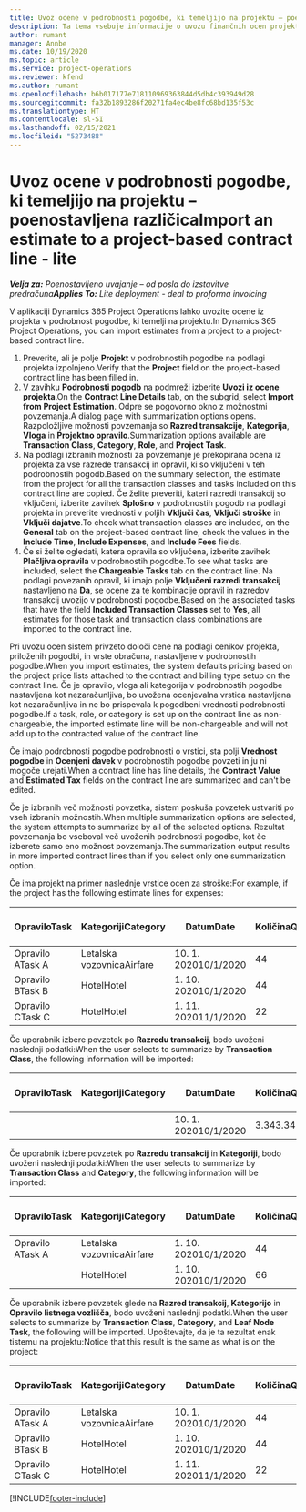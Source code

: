 ```yaml
---
title: Uvoz ocene v podrobnosti pogodbe, ki temeljijo na projektu – poenostavljena različica
description: Ta tema vsebuje informacije o uvozu finančnih ocen projekta v podrobnosti pogodbe.
author: rumant
manager: Annbe
ms.date: 10/19/2020
ms.topic: article
ms.service: project-operations
ms.reviewer: kfend
ms.author: rumant
ms.openlocfilehash: b6b017177e718110969363844d5db4c393949d28
ms.sourcegitcommit: fa32b1893286f20271fa4ec4be8fc68bd135f53c
ms.translationtype: HT
ms.contentlocale: sl-SI
ms.lasthandoff: 02/15/2021
ms.locfileid: "5273488"
---
```

# <a name="import-an-estimate-to-a-project-based-contract-line---lite"></a><span data-ttu-id="bd4af-103">Uvoz ocene v podrobnosti pogodbe, ki temeljijo na projektu – poenostavljena različica</span><span class="sxs-lookup"><span data-stu-id="bd4af-103">Import an estimate to a project-based contract line - lite</span></span>

<span data-ttu-id="bd4af-104">_**Velja za:** Poenostavljeno uvajanje – od posla do izstavitve predračuna_</span><span class="sxs-lookup"><span data-stu-id="bd4af-104">_**Applies To:** Lite deployment - deal to proforma invoicing_</span></span>

<span data-ttu-id="bd4af-105">V aplikaciji Dynamics 365 Project Operations lahko uvozite ocene iz projekta v podrobnost pogodbe, ki temelji na projektu.</span><span class="sxs-lookup"><span data-stu-id="bd4af-105">In Dynamics 365 Project Operations, you can import estimates from a project to a project-based contract line.</span></span>

1. <span data-ttu-id="bd4af-106">Preverite, ali je polje **Projekt** v podrobnostih pogodbe na podlagi projekta izpolnjeno.</span><span class="sxs-lookup"><span data-stu-id="bd4af-106">Verify that the **Project** field on the project-based contract line has been filled in.</span></span>
2. <span data-ttu-id="bd4af-107">V zavihku **Podrobnosti pogodb** na podmreži izberite **Uvozi iz ocene projekta**.</span><span class="sxs-lookup"><span data-stu-id="bd4af-107">On the **Contract Line Details** tab, on the subgrid, select **Import from Project Estimation**.</span></span> <span data-ttu-id="bd4af-108">Odpre se pogovorno okno z možnostmi povzemanja.</span><span class="sxs-lookup"><span data-stu-id="bd4af-108">A dialog page with summarization options opens.</span></span> <span data-ttu-id="bd4af-109">Razpoložljive možnosti povzemanja so **Razred transakcije**, **Kategorija**, **Vloga** in **Projektno opravilo**.</span><span class="sxs-lookup"><span data-stu-id="bd4af-109">Summarization options available are **Transaction Class**, **Category**, **Role**, and **Project Task**.</span></span>
3. <span data-ttu-id="bd4af-110">Na podlagi izbranih možnosti za povzemanje je prekopirana ocena iz projekta za vse razrede transakcij in opravil, ki so vključeni v teh podrobnostih pogodb.</span><span class="sxs-lookup"><span data-stu-id="bd4af-110">Based on the summary selection, the estimate from the project for all the transaction classes and tasks included on this contract line are copied.</span></span> <span data-ttu-id="bd4af-111">Če želite preveriti, kateri razredi transakcij so vključeni, izberite zavihek **Splošno** v podrobnostih pogodb na podlagi projekta in preverite vrednosti v poljih **Vključi čas**, **Vključi stroške** in **Vključi dajatve**.</span><span class="sxs-lookup"><span data-stu-id="bd4af-111">To check what transaction classes are included, on the **General** tab on the project-based contract line, check the values in the **Include Time**, **Include Expenses**, and **Include Fees** fields.</span></span> 
4. <span data-ttu-id="bd4af-112">Če si želite ogledati, katera opravila so vključena, izberite zavihek **Plačljiva opravila** v podrobnostih pogodbe.</span><span class="sxs-lookup"><span data-stu-id="bd4af-112">To see what tasks are included, select the **Chargeable Tasks** tab on the contract line.</span></span> <span data-ttu-id="bd4af-113">Na podlagi povezanih opravil, ki imajo polje **Vključeni razredi transakcij** nastavljeno na **Da**, se ocene za te kombinacije opravil in razredov transakcij uvozijo v podrobnosti pogodbe.</span><span class="sxs-lookup"><span data-stu-id="bd4af-113">Based on the associated tasks that have the field **Included Transaction Classes** set to **Yes**, all estimates for those task and transaction class combinations are imported to the contract line.</span></span>

<span data-ttu-id="bd4af-114">Pri uvozu ocen sistem privzeto določi cene na podlagi cenikov projekta, priloženih pogodbi, in vrste obračuna, nastavljene v podrobnostih pogodbe.</span><span class="sxs-lookup"><span data-stu-id="bd4af-114">When you import estimates, the system defaults pricing based on the project price lists attached to the contract and billing type setup on the contract line.</span></span> <span data-ttu-id="bd4af-115">Če je opravilo, vloga ali kategorija v podrobnostih pogodbe nastavljena kot nezaračunljiva, bo uvožena ocenjevalna vrstica nastavljena kot nezaračunljiva in ne bo prispevala k pogodbeni vrednosti podrobnosti pogodbe.</span><span class="sxs-lookup"><span data-stu-id="bd4af-115">If a task, role, or category is set up on the contract line as non-chargeable, the imported estimate line will be non-chargeable and will not add up to the contracted value of the contract line.</span></span>

<span data-ttu-id="bd4af-116">Če imajo podrobnosti pogodbe podrobnosti o vrstici, sta polji **Vrednost pogodbe** in **Ocenjeni davek** v podrobnostih pogodbe povzeti in ju ni mogoče urejati.</span><span class="sxs-lookup"><span data-stu-id="bd4af-116">When a contract line has line details, the **Contract Value** and **Estimated Tax** fields on the contract line are summarized and can't be edited.</span></span>

<span data-ttu-id="bd4af-117">Če je izbranih več možnosti povzetka, sistem poskuša povzetek ustvariti po vseh izbranih možnostih.</span><span class="sxs-lookup"><span data-stu-id="bd4af-117">When multiple summarization options are selected, the system attempts to summarize by all of the selected options.</span></span> <span data-ttu-id="bd4af-118">Rezultat povzemanja bo vseboval več uvoženih podrobnosti pogodbe, kot če izberete samo eno možnost povzemanja.</span><span class="sxs-lookup"><span data-stu-id="bd4af-118">The summarization output results in more imported contract lines than if you select only one summarization option.</span></span>

<span data-ttu-id="bd4af-119">Če ima projekt na primer naslednje vrstice ocen za stroške:</span><span class="sxs-lookup"><span data-stu-id="bd4af-119">For example, if the project has the following estimate lines for expenses:</span></span>

| <span data-ttu-id="bd4af-120">Opravilo</span><span class="sxs-lookup"><span data-stu-id="bd4af-120">Task</span></span> | <span data-ttu-id="bd4af-121">Kategoriji</span><span class="sxs-lookup"><span data-stu-id="bd4af-121">Category</span></span> | <span data-ttu-id="bd4af-122">Datum</span><span class="sxs-lookup"><span data-stu-id="bd4af-122">Date</span></span> | <span data-ttu-id="bd4af-123">Količina</span><span class="sxs-lookup"><span data-stu-id="bd4af-123">Quantity</span></span> | <span data-ttu-id="bd4af-124">Cena enote</span><span class="sxs-lookup"><span data-stu-id="bd4af-124">Unit price</span></span> | <span data-ttu-id="bd4af-125">Znesek</span><span class="sxs-lookup"><span data-stu-id="bd4af-125">Amount</span></span> |
| --- | --- | --- | --- | --- | --- |
| <span data-ttu-id="bd4af-126">Opravilo A</span><span class="sxs-lookup"><span data-stu-id="bd4af-126">Task A</span></span> | <span data-ttu-id="bd4af-127">Letalska vozovnica</span><span class="sxs-lookup"><span data-stu-id="bd4af-127">Airfare</span></span> | <span data-ttu-id="bd4af-128">10. 1. 2020</span><span class="sxs-lookup"><span data-stu-id="bd4af-128">10/1/2020</span></span> | <span data-ttu-id="bd4af-129">4</span><span class="sxs-lookup"><span data-stu-id="bd4af-129">4</span></span> | <span data-ttu-id="bd4af-130">400</span><span class="sxs-lookup"><span data-stu-id="bd4af-130">400</span></span> | <span data-ttu-id="bd4af-131">1600</span><span class="sxs-lookup"><span data-stu-id="bd4af-131">1600</span></span> |
| <span data-ttu-id="bd4af-132">Opravilo B</span><span class="sxs-lookup"><span data-stu-id="bd4af-132">Task B</span></span> | <span data-ttu-id="bd4af-133">Hotel</span><span class="sxs-lookup"><span data-stu-id="bd4af-133">Hotel</span></span> | <span data-ttu-id="bd4af-134">1. 10. 2020</span><span class="sxs-lookup"><span data-stu-id="bd4af-134">10/1/2020</span></span> | <span data-ttu-id="bd4af-135">4</span><span class="sxs-lookup"><span data-stu-id="bd4af-135">4</span></span> | <span data-ttu-id="bd4af-136">200</span><span class="sxs-lookup"><span data-stu-id="bd4af-136">200</span></span> | <span data-ttu-id="bd4af-137">800</span><span class="sxs-lookup"><span data-stu-id="bd4af-137">800</span></span> |
| <span data-ttu-id="bd4af-138">Opravilo C</span><span class="sxs-lookup"><span data-stu-id="bd4af-138">Task C</span></span> | <span data-ttu-id="bd4af-139">Hotel</span><span class="sxs-lookup"><span data-stu-id="bd4af-139">Hotel</span></span> | <span data-ttu-id="bd4af-140">1. 11. 2020</span><span class="sxs-lookup"><span data-stu-id="bd4af-140">11/1/2020</span></span> | <span data-ttu-id="bd4af-141">2</span><span class="sxs-lookup"><span data-stu-id="bd4af-141">2</span></span> | <span data-ttu-id="bd4af-142">200</span><span class="sxs-lookup"><span data-stu-id="bd4af-142">200</span></span> | <span data-ttu-id="bd4af-143">400</span><span class="sxs-lookup"><span data-stu-id="bd4af-143">400</span></span> |

<span data-ttu-id="bd4af-144">Če uporabnik izbere povzetek po **Razredu transakcij**, bodo uvoženi naslednji podatki:</span><span class="sxs-lookup"><span data-stu-id="bd4af-144">When the user selects to summarize by **Transaction Class**, the following information will be imported:</span></span>

| <span data-ttu-id="bd4af-145">Opravilo</span><span class="sxs-lookup"><span data-stu-id="bd4af-145">Task</span></span> | <span data-ttu-id="bd4af-146">Kategoriji</span><span class="sxs-lookup"><span data-stu-id="bd4af-146">Category</span></span> | <span data-ttu-id="bd4af-147">Datum</span><span class="sxs-lookup"><span data-stu-id="bd4af-147">Date</span></span> | <span data-ttu-id="bd4af-148">Količina</span><span class="sxs-lookup"><span data-stu-id="bd4af-148">Quantity</span></span> | <span data-ttu-id="bd4af-149">Cena enote</span><span class="sxs-lookup"><span data-stu-id="bd4af-149">Unit price</span></span> | <span data-ttu-id="bd4af-150">Znesek</span><span class="sxs-lookup"><span data-stu-id="bd4af-150">Amount</span></span> |
| --- | --- | --- | --- | --- | --- |
| &nbsp; | &nbsp; | <span data-ttu-id="bd4af-151">10. 1. 2020</span><span class="sxs-lookup"><span data-stu-id="bd4af-151">10/1/2020</span></span> | <span data-ttu-id="bd4af-152">3.34</span><span class="sxs-lookup"><span data-stu-id="bd4af-152">3.34</span></span> | <span data-ttu-id="bd4af-153">840</span><span class="sxs-lookup"><span data-stu-id="bd4af-153">840</span></span> | <span data-ttu-id="bd4af-154">2800</span><span class="sxs-lookup"><span data-stu-id="bd4af-154">2800</span></span> |

<span data-ttu-id="bd4af-155">Če uporabnik izbere povzetek po **Razredu transakcij** in **Kategoriji**, bodo uvoženi naslednji podatki:</span><span class="sxs-lookup"><span data-stu-id="bd4af-155">When the user selects to summarize by **Transaction Class** and **Category**, the following information will be imported:</span></span>

| <span data-ttu-id="bd4af-156">Opravilo</span><span class="sxs-lookup"><span data-stu-id="bd4af-156">Task</span></span> | <span data-ttu-id="bd4af-157">Kategoriji</span><span class="sxs-lookup"><span data-stu-id="bd4af-157">Category</span></span> | <span data-ttu-id="bd4af-158">Datum</span><span class="sxs-lookup"><span data-stu-id="bd4af-158">Date</span></span> | <span data-ttu-id="bd4af-159">Količina</span><span class="sxs-lookup"><span data-stu-id="bd4af-159">Quantity</span></span> | <span data-ttu-id="bd4af-160">Cena enote</span><span class="sxs-lookup"><span data-stu-id="bd4af-160">Unit price</span></span> | <span data-ttu-id="bd4af-161">Znesek</span><span class="sxs-lookup"><span data-stu-id="bd4af-161">Amount</span></span> |
| --- | --- | --- | --- | --- | --- |
| <span data-ttu-id="bd4af-162">Opravilo A</span><span class="sxs-lookup"><span data-stu-id="bd4af-162">Task A</span></span> | <span data-ttu-id="bd4af-163">Letalska vozovnica</span><span class="sxs-lookup"><span data-stu-id="bd4af-163">Airfare</span></span> | <span data-ttu-id="bd4af-164">1. 10. 2020</span><span class="sxs-lookup"><span data-stu-id="bd4af-164">10/1/2020</span></span> | <span data-ttu-id="bd4af-165">4</span><span class="sxs-lookup"><span data-stu-id="bd4af-165">4</span></span> | <span data-ttu-id="bd4af-166">400</span><span class="sxs-lookup"><span data-stu-id="bd4af-166">400</span></span> | <span data-ttu-id="bd4af-167">1600</span><span class="sxs-lookup"><span data-stu-id="bd4af-167">1600</span></span> |
| &nbsp;| <span data-ttu-id="bd4af-168">Hotel</span><span class="sxs-lookup"><span data-stu-id="bd4af-168">Hotel</span></span> | <span data-ttu-id="bd4af-169">1. 10. 2020</span><span class="sxs-lookup"><span data-stu-id="bd4af-169">10/1/2020</span></span> | <span data-ttu-id="bd4af-170">6</span><span class="sxs-lookup"><span data-stu-id="bd4af-170">6</span></span> | <span data-ttu-id="bd4af-171">200</span><span class="sxs-lookup"><span data-stu-id="bd4af-171">200</span></span> | <span data-ttu-id="bd4af-172">1200</span><span class="sxs-lookup"><span data-stu-id="bd4af-172">1200</span></span> |

<span data-ttu-id="bd4af-173">Če uporabnik izbere povzetek glede na **Razred transakcij**, **Kategorijo** in **Opravilo listnega vozlišča**, bodo uvoženi naslednji podatki.</span><span class="sxs-lookup"><span data-stu-id="bd4af-173">When the user selects to summarize by **Transaction Class**, **Category**, and **Leaf Node Task**, the following will be imported.</span></span> <span data-ttu-id="bd4af-174">Upoštevajte, da je ta rezultat enak tistemu na projektu:</span><span class="sxs-lookup"><span data-stu-id="bd4af-174">Notice that this result is the same as what is on the project:</span></span>

| <span data-ttu-id="bd4af-175">Opravilo</span><span class="sxs-lookup"><span data-stu-id="bd4af-175">Task</span></span> | <span data-ttu-id="bd4af-176">Kategoriji</span><span class="sxs-lookup"><span data-stu-id="bd4af-176">Category</span></span> | <span data-ttu-id="bd4af-177">Datum</span><span class="sxs-lookup"><span data-stu-id="bd4af-177">Date</span></span> | <span data-ttu-id="bd4af-178">Količina</span><span class="sxs-lookup"><span data-stu-id="bd4af-178">Quantity</span></span> | <span data-ttu-id="bd4af-179">Cena enote</span><span class="sxs-lookup"><span data-stu-id="bd4af-179">Unit price</span></span> | <span data-ttu-id="bd4af-180">Znesek</span><span class="sxs-lookup"><span data-stu-id="bd4af-180">Amount</span></span> |
| --- | --- | --- | --- | --- | --- |
| <span data-ttu-id="bd4af-181">Opravilo A</span><span class="sxs-lookup"><span data-stu-id="bd4af-181">Task A</span></span> | <span data-ttu-id="bd4af-182">Letalska vozovnica</span><span class="sxs-lookup"><span data-stu-id="bd4af-182">Airfare</span></span> | <span data-ttu-id="bd4af-183">10. 1. 2020</span><span class="sxs-lookup"><span data-stu-id="bd4af-183">10/1/2020</span></span> | <span data-ttu-id="bd4af-184">4</span><span class="sxs-lookup"><span data-stu-id="bd4af-184">4</span></span> | <span data-ttu-id="bd4af-185">400</span><span class="sxs-lookup"><span data-stu-id="bd4af-185">400</span></span> | <span data-ttu-id="bd4af-186">1600</span><span class="sxs-lookup"><span data-stu-id="bd4af-186">1600</span></span> |
| <span data-ttu-id="bd4af-187">Opravilo B</span><span class="sxs-lookup"><span data-stu-id="bd4af-187">Task B</span></span> | <span data-ttu-id="bd4af-188">Hotel</span><span class="sxs-lookup"><span data-stu-id="bd4af-188">Hotel</span></span> | <span data-ttu-id="bd4af-189">1. 10. 2020</span><span class="sxs-lookup"><span data-stu-id="bd4af-189">10/1/2020</span></span> | <span data-ttu-id="bd4af-190">4</span><span class="sxs-lookup"><span data-stu-id="bd4af-190">4</span></span> | <span data-ttu-id="bd4af-191">200</span><span class="sxs-lookup"><span data-stu-id="bd4af-191">200</span></span> | <span data-ttu-id="bd4af-192">800</span><span class="sxs-lookup"><span data-stu-id="bd4af-192">800</span></span> |
| <span data-ttu-id="bd4af-193">Opravilo C</span><span class="sxs-lookup"><span data-stu-id="bd4af-193">Task C</span></span> | <span data-ttu-id="bd4af-194">Hotel</span><span class="sxs-lookup"><span data-stu-id="bd4af-194">Hotel</span></span> | <span data-ttu-id="bd4af-195">1. 11. 2020</span><span class="sxs-lookup"><span data-stu-id="bd4af-195">11/1/2020</span></span> | <span data-ttu-id="bd4af-196">2</span><span class="sxs-lookup"><span data-stu-id="bd4af-196">2</span></span> | <span data-ttu-id="bd4af-197">200</span><span class="sxs-lookup"><span data-stu-id="bd4af-197">200</span></span> | <span data-ttu-id="bd4af-198">400</span><span class="sxs-lookup"><span data-stu-id="bd4af-198">400</span></span> |


[!INCLUDE[footer-include](../../includes/footer-banner.md)]